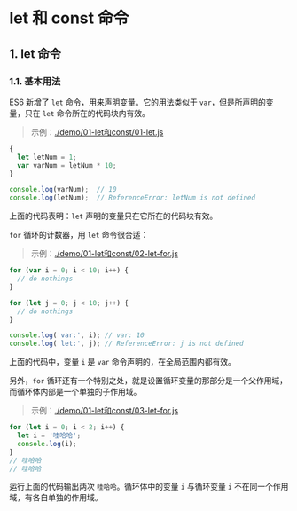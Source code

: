 # let 和 const 命令

## 1. let 命令

### 1.1. 基本用法

ES6 新增了 `let` 命令，用来声明变量。它的用法类似于 `var`，但是所声明的变量，只在 `let` 命令所在的代码块内有效。

>示例：[./demo/01-let和const/01-let.js](./demo/01-let和const/01-let.js)

```javascript
{
  let letNum = 1;
  var varNum = letNum * 10;
}

console.log(varNum);  // 10
console.log(letNum);  // ReferenceError: letNum is not defined
```

上面的代码表明：`let` 声明的变量只在它所在的代码块有效。

`for` 循环的计数器，用 `let` 命令很合适：

>示例：[./demo/01-let和const/02-let-for.js](./demo/01-let和const/02-let-for.js)

```javascript
for (var i = 0; i < 10; i++) {
  // do nothings
}

for (let j = 0; j < 10; j++) {
  // do nothings
}

console.log('var:', i); // var: 10
console.log('let:', j); // ReferenceError: j is not defined
```

上面的代码中，变量 `i` 是 `var` 命令声明的，在全局范围内都有效。

另外，`for` 循环还有一个特别之处，就是设置循环变量的那部分是一个父作用域，而循环体内部是一个单独的子作用域。

>示例：[./demo/01-let和const/03-let-for.js](./demo/01-let和const/03-let-for.js)

```javascript
for (let i = 0; i < 2; i++) {
  let i = '哇哈哈';
  console.log(i);
}
// 哇哈哈
// 哇哈哈
```

运行上面的代码输出两次 `哇哈哈`。循环体中的变量 `i` 与循环变量 `i` 不在同一个作用域，有各自单独的作用域。
